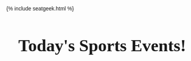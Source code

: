 {% include seatgeek.html %}



<h1>Today's Sports Events!</h1>

<style>
    #eventTable td {
      color: black;
    }
    div.dataTables_wrapper div.dataTables_filter label {
        color: white;
    }
      body {
      font-family: Arial, sans-serif;
    }
    #eventTable {
      border-collapse: collapse;
      width: 100%;
    }
    #eventTable th,
    #eventTable td {
      padding: 10px;
      text-align: left;
    }
    #eventTable th {
      background-color: #724283;
      color: white;
    }
    #eventTable tbody tr:nth-child(even) {
      background-color: #f2f2f2;
    }
    #eventTable tbody tr:hover {
      background-color: #724283;
    }
    div.dataTables_wrapper div.dataTables_filter label {
      color: white;
    }
    h1 {
    text-align: center;
    margin-bottom: 10px;
    font-size: 45px;
    font-family: 'FontName', Courgette;
    }
    h2 {
    text-align: center;
    margin-bottom: 100px;
    font-size: 20px;
    color: #724283;
  }
  </style>